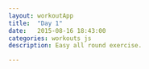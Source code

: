 ```yaml
---
layout: workoutApp
title:  "Day 1"
date:   2015-08-16 18:43:00
categories: workouts js
description: Easy all round exercise.

---
```


<script type="text/javascript">
    function get_exercises(){
        var library = exerciseLibrary();
        var exercises = [];

        for(var i=0;i<3;i++){
            exercises.push({exercise: library.starjumps, time: 20, reps: 0});
            exercises.push({exercise: library.armCircles, time: 20, reps: 0});
            exercises.push({exercise: library.trunkRotations, time: 20, reps: 0});
        }
                         
        for(var i=0;i<2;i++){
            exercises.push({exercise: library.pushups, time: 7, reps: 5});
            exercises.push({exercise: library.situps,  time: 18, reps: 10});
            exercises.push({exercise: library.squats, time: 16, reps: 15});
        };
        exercises.push({exercise: library.rest, time: 60, reps: 1});
        for(var i=0; i<3; i++){
            exercises.push({exercise: library.backExtensions, time: 10, reps: 10});
            exercises.push({exercise: library.flutterKicks,  time: 20, reps: 0});
        }
        return exercises;
    }
</script>
